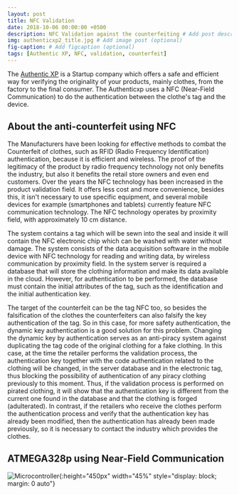 ```yaml
---
layout: post
title: NFC Validation 
date: 2018-10-06 00:00:00 +0500
description: NFC Validation against the counterfeiting # Add post description (optional)
img: authenticxp2_title.jpg # Add image post (optional)
fig-caption: # Add figcaption (optional)
tags: [Authentic XP, NFC, validation, counterfeit]
---
```


The <a href="http://authenticxp.com/">Authentic XP</a> is a Startup company which offers a safe and efficient way for verifying the originality of your products, mainly clothes, from the factory to the final consumer.
The Authenticxp uses a NFC (Near-Field Communication) to do the authentication between the clothe's tag and the device.


## About the anti-counterfeit using NFC


The Manufacturers have been looking for effective methods to combat the Counterfeit of clothes, such as RFID (Radio Frequency Identification) authentication, 
because it is efficient and wireless. The proof of the legitimacy of the product by radio frequency technology not only benefits the industry, 
but also it benefits the retail store owners and even end customers. Over the years the NFC technology has been increased in the product validation field. 
It offers less cost and more convenience, besides this, it isn't necessary to use specific equipment, and several mobile devices 
for example (smartphones and tablets) currently feature NFC communication technology. The NFC technology operates by proximity field, with  approximately 10 cm distance.


The system contains a tag which will be sewn into the seal and inside it will contain the NFC electronic chip which can be washed with water without damage.
 The system consists of the data acquisition software in the mobile device with NFC technology for reading and writing data, 
 by wireless communication by proximity field. In the system server is required a database that will store the clothing information and make its data available in the cloud. 
 However, for authentication to be performed, the database must contain the initial attributes of the tag, such as the identification and the initial authentication key.

The target of the counterfeit can be the tag NFC too, so besides the falsification of the clothes the counterfeiters can also falsify the key authentication of the tag.
 So in this case, for more safety authentication, the dynamic key authentication is a good solution for this problem. 
Changing the dynamic key by authentication serves as an anti-piracy system against duplicating the tag code of the original
 clothing for a fake clothing. In this case, at the time the retailer performs the validation process, the authentication key together
 with the code authentication related to the clothing will be changed, in the server database and in the electronic tag, thus blocking the possibility
 of authentication of any piracy clothing previously to this moment. Thus, if the validation process is performed on pirated clothing, it will
 show that the authentication key is different from the current one found in the database and that the clothing is forged (adulterated). In contrast, if the
 retailers who receive the clothes perform the authentication process and verify that the authentication key has already been modified, then the
 authentication has already been made previously, so it is necessary to contact the industry which provides the clothes.
 
 ## ATMEGA328p using Near-Field Communication
 
 ![Microcontroller]({{site.baseurl}}/assets/img/atmega328p_nfc.PNG){:height="450px" width="45%" style="display: block; margin: 0 auto"}
 